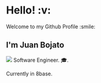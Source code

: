 <h1> Hello! :v:</h1>
<p> Welcome to my Github Profile :smile:<p>
<h2> I'm Juan Bojato </h2>

<img src="https://flagpedia.net/data/flags/icon/16x12/co.webp"> Software Engineer. :mortar_board:.
      
Currently in 8base.
